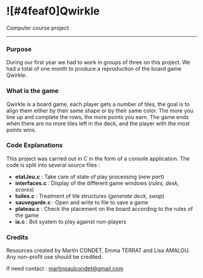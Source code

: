 # ![#4feaf0]Qwirkle

Computer course project

______________________________________________________


### Purpose


During our first year we had to work in groups of three on this project. We had a total of one month to produce a reproduction of the board game Qwirkle.




### What is the game


Qwirkle is a board game, each player gets a number of tiles, the goal is to align them either by their same shape or by their same color. The more you line up and complete the rows, the more points you earn. The game ends when there are no more tiles left in the deck, and the player with the most points wins.




### Code Explanations


This project was carried out in C in the form of a console application. The code is split into several source files : 
- **etatJeu.c** : Take care of state of play processing (*new part*) 
- **interfaces.c** : Display of the different game windows (*rules, desk, scores*)
- **tuiles.c** : Treatment of tile structures (*generate deck, swap*)
- **sauvegarde.c** : Open and write to file to save a game
- **plateau.c** : Check the placement on the board according to the rules of the game
- **ia.c** : Bot system to play against non-players




### Credits


Resources created by Martin CONDET, Emma TERRAT and Lisa AMALOU.
Any non-profit use should be credited.


If need contact : martinpaulcondet@gmail.com